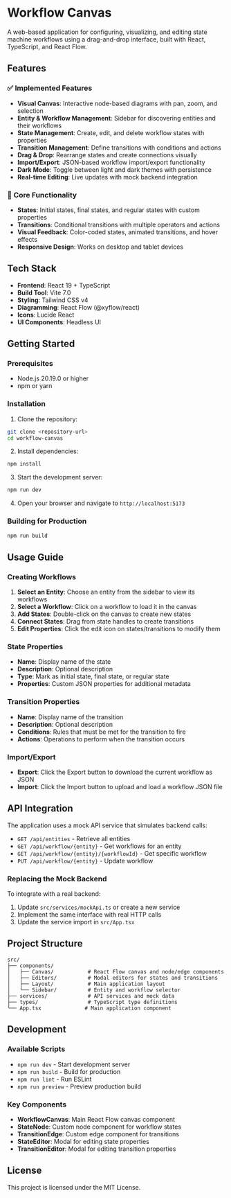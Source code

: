 # Workflow Canvas

A web-based application for configuring, visualizing, and editing state machine workflows using a drag-and-drop interface, built with React, TypeScript, and React Flow.

## Features

### ✅ Implemented Features

- **Visual Canvas**: Interactive node-based diagrams with pan, zoom, and selection
- **Entity & Workflow Management**: Sidebar for discovering entities and their workflows
- **State Management**: Create, edit, and delete workflow states with properties
- **Transition Management**: Define transitions with conditions and actions
- **Drag & Drop**: Rearrange states and create connections visually
- **Import/Export**: JSON-based workflow import/export functionality
- **Dark Mode**: Toggle between light and dark themes with persistence
- **Real-time Editing**: Live updates with mock backend integration

### 🎯 Core Functionality

- **States**: Initial states, final states, and regular states with custom properties
- **Transitions**: Conditional transitions with multiple operators and actions
- **Visual Feedback**: Color-coded states, animated transitions, and hover effects
- **Responsive Design**: Works on desktop and tablet devices

## Tech Stack

- **Frontend**: React 19 + TypeScript
- **Build Tool**: Vite 7.0
- **Styling**: Tailwind CSS v4
- **Diagramming**: React Flow (@xyflow/react)
- **Icons**: Lucide React
- **UI Components**: Headless UI

## Getting Started

### Prerequisites

- Node.js 20.19.0 or higher
- npm or yarn

### Installation

1. Clone the repository:
```bash
git clone <repository-url>
cd workflow-canvas
```

2. Install dependencies:
```bash
npm install
```

3. Start the development server:
```bash
npm run dev
```

4. Open your browser and navigate to `http://localhost:5173`

### Building for Production

```bash
npm run build
```

## Usage Guide

### Creating Workflows

1. **Select an Entity**: Choose an entity from the sidebar to view its workflows
2. **Select a Workflow**: Click on a workflow to load it in the canvas
3. **Add States**: Double-click on the canvas to create new states
4. **Connect States**: Drag from state handles to create transitions
5. **Edit Properties**: Click the edit icon on states/transitions to modify them

### State Properties

- **Name**: Display name of the state
- **Description**: Optional description
- **Type**: Mark as initial state, final state, or regular state
- **Properties**: Custom JSON properties for additional metadata

### Transition Properties

- **Name**: Display name of the transition
- **Description**: Optional description
- **Conditions**: Rules that must be met for the transition to fire
- **Actions**: Operations to perform when the transition occurs

### Import/Export

- **Export**: Click the Export button to download the current workflow as JSON
- **Import**: Click the Import button to upload and load a workflow JSON file

## API Integration

The application uses a mock API service that simulates backend calls:

- `GET /api/entities` - Retrieve all entities
- `GET /api/workflow/{entity}` - Get workflows for an entity
- `GET /api/workflow/{entity}/{workflowId}` - Get specific workflow
- `PUT /api/workflow/{entity}` - Update workflow

### Replacing the Mock Backend

To integrate with a real backend:

1. Update `src/services/mockApi.ts` or create a new service
2. Implement the same interface with real HTTP calls
3. Update the service import in `src/App.tsx`

## Project Structure

```
src/
├── components/
│   ├── Canvas/           # React Flow canvas and node/edge components
│   ├── Editors/          # Modal editors for states and transitions
│   ├── Layout/           # Main application layout
│   └── Sidebar/          # Entity and workflow selector
├── services/             # API services and mock data
├── types/                # TypeScript type definitions
└── App.tsx              # Main application component
```

## Development

### Available Scripts

- `npm run dev` - Start development server
- `npm run build` - Build for production
- `npm run lint` - Run ESLint
- `npm run preview` - Preview production build

### Key Components

- **WorkflowCanvas**: Main React Flow canvas component
- **StateNode**: Custom node component for workflow states
- **TransitionEdge**: Custom edge component for transitions
- **StateEditor**: Modal for editing state properties
- **TransitionEditor**: Modal for editing transition properties

## License

This project is licensed under the MIT License.
